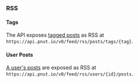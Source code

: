 ### RSS


#### Tags

The API exposes [tagged posts](../posts/streams#get-posts-tag-tag) as RSS at `https://api.pnut.io/v0/feed/rss/posts/tags/{tag}`.


#### User Posts

[A user's posts](../posts/streams#get-users-id-posts) are exposed as RSS at `https://api.pnut.io/v0/feed/rss/users/{id}/posts`.